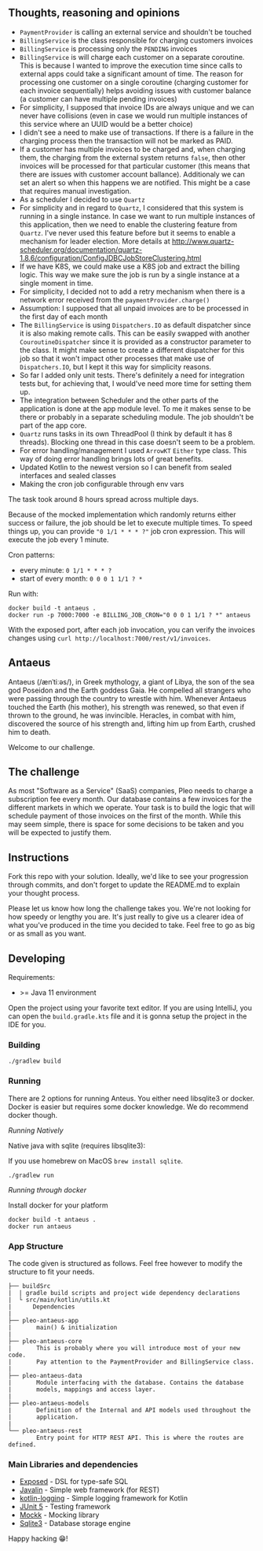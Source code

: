 ## Thoughts, reasoning and opinions

- `PaymentProvider` is calling an external service and shouldn't be touched
- `BillingService` is the class responsible for charging customers invoices
- `BillingService` is processing only the `PENDING` invoices
- `BillingService` is will charge each customer on a separate coroutine. This is because I wanted to improve the execution time since calls to external apps could take a significant amount of time. The reason for processing one customer on a single coroutine (charging customer for each invoice sequentially) helps avoiding issues with customer balance (a customer can have multiple pending invoices)
- For simplicity, I supposed that invoice IDs are always unique and we can never have collisions (even in case we would run multiple instances of this service where an UUID would be a better choice)
- I didn't see a need to make use of transactions. If there is a failure in the charging process then the transaction will not be marked as PAID.
- If a customer has multiple invoices to be charged and, when charging them, the charging from the external system returns `false`, then other invoices will be processed for that particular customer (this means that there are issues with customer account ballance). Additionaly we can set an alert so when this happens we are notified. This might be a case that requires manual investigation.
- As a scheduler I decided to use `Quartz`
- For simplicity and in regard to `Quartz`, I considered that this system is running in a single instance. In case we want to run multiple instances of this application, then we need to enable the clustering feature from `Quartz`. I've never used this feature before but it seems to enable a mechanism for leader election. More details at http://www.quartz-scheduler.org/documentation/quartz-1.8.6/configuration/ConfigJDBCJobStoreClustering.html
- If we have K8S, we could make use a K8S job and extract the billing logic. This way we make sure the job is run by a single instance at a single moment in time.
- For simplicity, I decided not to add a retry mechanism when there is a network error received from the `paymentProvider.charge()`
- Assumption: I supposed that all unpaid invoices are to be processed in the first day of each month
- The `BillingService` is using `Dispatchers.IO` as default dispatcher since it is also making remote calls. This can be easily swapped with another `CouroutineDispatcher` since it is provided as a constructor parameter to the class. It might make sense to create a different dispatcher for this job so that it won't impact other processes that make use of `Dispatchers.IO`, but I kept it this way for simplicity reasons.
- So far I added only unit tests. There's definitely a need for integration tests but, for achieving that, I would've need more time for setting them up.
- The integration between Scheduler and the other parts of the application is done at the app module level. To me it makes sense to be there or probably in a separate scheduling module. The job shouldn't be part of the app core.
- `Quartz` runs tasks in its own ThreadPool (I think by default it has 8 threads). Blocking one thread in this case doesn't seem to be a problem.
- For error handling/management I used `ArrowKT` `Either` type class. This way of doing error handling brings lots of great benefits. 
- Updated Kotlin to the newest version so I can benefit from sealed interfaces and sealed classes
- Making the cron job configurable through env vars

The task took around 8 hours spread across multiple days.

Because of the mocked implementation which randomly returns either success or failure, the job should be let to execute multiple times. To speed things up, you can provide `"0 1/1 * * * ?"` job cron expression. This will execute the job every 1 minute. 

Cron patterns:
- every minute: `0 1/1 * * * ?`
- start of every month: `0 0 0 1 1/1 ? *`

Run with:
```
docker build -t antaeus .
docker run -p 7000:7000 -e BILLING_JOB_CRON="0 0 0 1 1/1 ? *" antaeus
```

With the exposed port, after each job invocation, you can verify the invoices changes using `curl http://localhost:7000/rest/v1/invoices`.

## Antaeus

Antaeus (/ænˈtiːəs/), in Greek mythology, a giant of Libya, the son of the sea god Poseidon and the Earth goddess Gaia. He compelled all strangers who were passing through the country to wrestle with him. Whenever Antaeus touched the Earth (his mother), his strength was renewed, so that even if thrown to the ground, he was invincible. Heracles, in combat with him, discovered the source of his strength and, lifting him up from Earth, crushed him to death.

Welcome to our challenge.

## The challenge

As most "Software as a Service" (SaaS) companies, Pleo needs to charge a subscription fee every month. Our database contains a few invoices for the different markets in which we operate. Your task is to build the logic that will schedule payment of those invoices on the first of the month. While this may seem simple, there is space for some decisions to be taken and you will be expected to justify them.

## Instructions

Fork this repo with your solution. Ideally, we'd like to see your progression through commits, and don't forget to update the README.md to explain your thought process.

Please let us know how long the challenge takes you. We're not looking for how speedy or lengthy you are. It's just really to give us a clearer idea of what you've produced in the time you decided to take. Feel free to go as big or as small as you want.

## Developing

Requirements:
- \>= Java 11 environment

Open the project using your favorite text editor. If you are using IntelliJ, you can open the `build.gradle.kts` file and it is gonna setup the project in the IDE for you.

### Building

```
./gradlew build
```

### Running

There are 2 options for running Anteus. You either need libsqlite3 or docker. Docker is easier but requires some docker knowledge. We do recommend docker though.

*Running Natively*

Native java with sqlite (requires libsqlite3):

If you use homebrew on MacOS `brew install sqlite`.

```
./gradlew run
```

*Running through docker*

Install docker for your platform

```
docker build -t antaeus .
docker run antaeus
```

### App Structure
The code given is structured as follows. Feel free however to modify the structure to fit your needs.
```
├── buildSrc
|  | gradle build scripts and project wide dependency declarations
|  └ src/main/kotlin/utils.kt 
|      Dependencies
|
├── pleo-antaeus-app
|       main() & initialization
|
├── pleo-antaeus-core
|       This is probably where you will introduce most of your new code.
|       Pay attention to the PaymentProvider and BillingService class.
|
├── pleo-antaeus-data
|       Module interfacing with the database. Contains the database 
|       models, mappings and access layer.
|
├── pleo-antaeus-models
|       Definition of the Internal and API models used throughout the
|       application.
|
└── pleo-antaeus-rest
        Entry point for HTTP REST API. This is where the routes are defined.
```

### Main Libraries and dependencies
* [Exposed](https://github.com/JetBrains/Exposed) - DSL for type-safe SQL
* [Javalin](https://javalin.io/) - Simple web framework (for REST)
* [kotlin-logging](https://github.com/MicroUtils/kotlin-logging) - Simple logging framework for Kotlin
* [JUnit 5](https://junit.org/junit5/) - Testing framework
* [Mockk](https://mockk.io/) - Mocking library
* [Sqlite3](https://sqlite.org/index.html) - Database storage engine

Happy hacking 😁!
